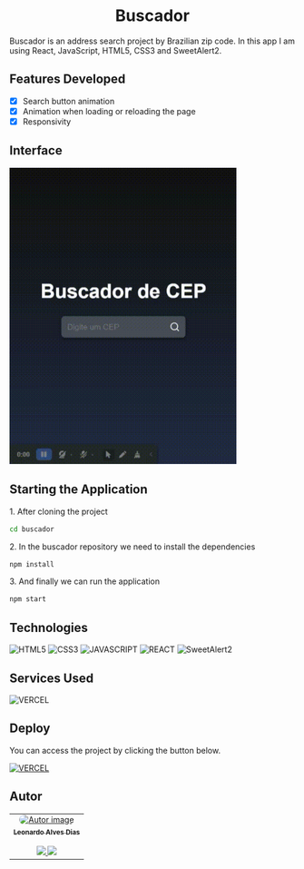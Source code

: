 <h1 align='center'>Buscador</h1>

<p>Buscador is an address search project by Brazilian zip code. In this app I am using React, JavaScript, HTML5, CSS3 and SweetAlert2.</p>

## Features Developed

- [x] Search button animation
- [x] Animation when loading or reloading the page
- [x] Responsivity

## Interface

<img src="./public/Buscador-de-CEP.gif" width="400"/> 

## Starting the Application

<p>1. After cloning the project</p>

```bash
cd buscador
```

<p>2. In the buscador repository we need to install the dependencies</p>

```bash
npm install
```

<p>3. And finally we can run the application</p>

```bash
npm start
```

## Technologies

![HTML5](https://img.shields.io/badge/HTML5-E34F26?style=for-the-badge&logo=html5&logoColor=white)
![CSS3](https://img.shields.io/badge/CSS3-1572B6?style=for-the-badge&logo=css3&logoColor=white)
![JAVASCRIPT](https://img.shields.io/badge/JavaScript-323330?style=for-the-badge&logo=javascript&logoColor=F7DF1E)
![REACT](https://img.shields.io/badge/REACT-61dafb?style=for-the-badge&logo=react&logoColor=white)
![SweetAlert2](https://img.shields.io/badge/SweetAlert2-8a3d9b?style=for-the-badge&logo=sweetalert2&logoColor=white)

## Services Used

![VERCEL](https://img.shields.io/badge/VERCEL-000000?style=for-the-badge&logo=vercel&logoColor=white)

## Deploy

You can access the project by clicking the button below.

<a href="https://buscador-seven.vercel.app/" target='_blank'>![VERCEL](https://img.shields.io/badge/VERCEL-000000?style=for-the-badge&logo=vercel&logoColor=white)</a>

## Autor

<table>
  <tr>
    <td align="center">
      <a href="https://github.com/leonardo-ad"><img src="https://avatars.githubusercontent.com/u/37024336?v=4" style="border-radius: 50px;" width="100px;" height="100px" alt="Autor image"/>
      <br/>
      <sub><b>Leonardo Alves Dias</b></sub>
      <br/><br/>
      <a href="https://www.linkedin.com/in/leonardo-alves-877368165/"><img src="https://user-images.githubusercontent.com/86114583/192514843-1087a34f-74f9-46aa-94fa-e824950af81f.svg" width="20px"/> <a href="mailto:leonardo.alves779@gmail.com"><img src="https://user-images.githubusercontent.com/86114583/192515071-4fa6bce6-6ee9-49ca-9395-c17e74075a20.svg" width="20px"/>
      </a>
    </td>
   </tr>
</table>
